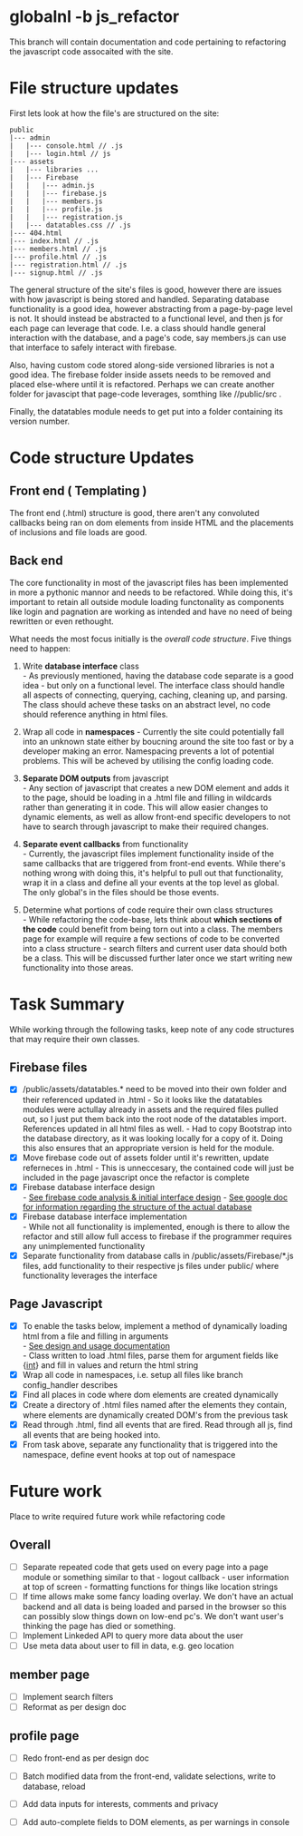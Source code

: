 # globalnl -b js_refactor
This branch will contain documentation and code pertaining to refactoring the javascript code assocaited with the site. 

# File structure updates
First lets look at how the file's are structured on the site:
```
public  
|--- admin  
|   |--- console.html // .js  
|   |--- login.html // js  
|--- assets  
|   |--- libraries ...  
|   |--- Firebase  
|   |   |--- admin.js  
|   |   |--- firebase.js  
|   |   |--- members.js  
|   |   |--- profile.js  
|   |   |--- registration.js  
|   |--- datatables.css // .js  
|--- 404.html  
|--- index.html // .js  
|--- members.html // .js  
|--- profile.html // .js  
|--- registration.html // .js   
|--- signup.html // .js 
```

The general structure of the site's files is good, however there are issues with how javascript is being stored and handled. Separating database functionality is a good idea, however abstracting from a page-by-page level is not. It should instead be abstracted to a functional level, and then js for each page can leverage that code. I.e. a class should handle general interaction with the database, and a page's code, say members.js can use that interface to safely interact with firebase.

Also, having custom code stored along-side versioned libraries is not a good idea. The firebase folder inside assets needs to be removed and placed else-where until it is refactored. Perhaps we can create another folder for javascipt that page-code leverages, somthing like //public/src .

Finally, the datatables module needs to get put into a folder containing its version number.

# Code structure Updates

## Front end ( Templating )
The front end (.html) structure is good, there aren't any convoluted callbacks being ran on dom elements from inside HTML and the placements of inclusions and file loads are good.

## Back end
The core functionality in most of the javascript files has been implemented in more a pythonic mannor and needs to be refactored. While doing this, it's important to retain all outside module loading functonality as components like login and pagnation are working as intended and have no need of being rewritten or even rethought.

What needs the most focus initially is the *overall code structure*. Five things need to happen:  

1. Write **database interface** class  
       - As previously mentioned, having the database code separate is a good idea - but only on a functional level. The interface class should handle all aspects of connecting, querying, caching, cleaning up, and parsing. The class should acheve these tasks on an abstract level, no code should reference anything in html files. 
       
2. Wrap all code in **namespaces**
       - Currently the site could potentially fall into an unknown state either by boucning around the site too fast or by a developer making an error. Namespacing prevents a lot of potential problems. This will be acheved by utilising the config loading code.  
       
3. **Separate DOM outputs** from javascript  
       - Any section of javascript that creates a new DOM element and adds it to the page, should be loading in a .html file and filling in wildcards rather than generating it in code. This will allow easier changes to dynamic elements, as well as allow front-end specific developers to not have to search through javascript to make their required changes.
       
4. **Separate event callbacks** from functionality  
       - Currently, the javascript files implement functionality inside of the same callbacks that are triggered from front-end events. While there's nothing wrong with doing this, it's helpful to pull out that functionality, wrap it in a class and define all your events at the top level as global. The only global's in the files should be those events.  
       
5. Determine what portions of code require their own class structures  
       - While refactoring the code-base, lets think about **which sections of the code** could benefit from being torn out into a class. The members page for example will require a few sections of code to be converted into a class structure - search filters and current user data should both be a class. This will be discussed further later once we start writing new functionality into those areas.  


# Task Summary
While working through the following tasks, keep note of any code structures that may require their own classes.

## Firebase files
- [x] /public/assets/datatables.\* need to be moved into their own folder and their referenced updated in .html
       - So it looks like the datatables modules were actullay already in assets and the required files pulled out, so I just put them back into the root node of the datatables import. References updated in all html files as well. 
       - Had to copy Bootstrap into the database directory, as it was looking locally for a copy of it. Doing this also ensures that an appropriate version is held for the module.
- [x] Move firebase code out of assets folder until it's rewritten, update referneces in .html
       - This is unneccesary, the contained code will just be included in the page javascript once the refactor is complete
- [x] Firebase database interface design   
       - [See firebase code analysis & initial interface design](./src/README.md)
       - [See google doc for information regarding the structure of the actual database](https://docs.google.com/document/d/1Tg4T9-1ErcGsSCNYeGSxDrTY7LcAs2vwrOQYrmR1BA8/edit#)  
- [x] Firebase database interface implementation  
       - While not all functionality is implemented, enough is there to allow the refactor and still allow full access to firebase if the programmer requires any unimplemented functionality
- [x] Separate functionality from database calls in /public/assets/Firebase/\*.js files, add functionality to their respective js files under public/ where functionality leverages the interface

## Page Javascript
- [x] To enable the tasks below, implement a method of dynamically loading html from a file and filling in arguments  
       - [See design and usage documentation](./src/README.md)  
       - Class written to load .html files, parse them for argument fields like {[int](string)} and fill in values and return the html string  
- [x] Wrap all code in namespaces, i.e. setup all files like branch config_handler describes
- [x] Find all places in code where dom elements are created dynamically
- [x] Create a directory of .html files named after the elements they contain, where elements are dynamically created DOM's from the previous task
- [x] Read through .html, find all events that are fired. Read through all js, find all events that are being hooked into.
- [x] From task above, separate any functionality that is triggered into the namespace, define event hooks at top out of namespace

# Future work
Place to write required future work while refactoring code
## Overall
- [ ] Separate repeated code that gets used on every page into a page module or something similar to that
       - logout callback
       - user information at top of screen
       - formatting functions for things like location strings
- [ ] If time allows make some fancy loading overlay. We don't have an actual backend and all data is being loaded and parsed in the browser so this can possibly slow things down on low-end pc's. We don't want user's thinking the page has died or something.
- [ ] Implement Linkeded API to query more data about the user
- [ ] Use meta data about user to fill in data, e.g. geo location
## member page
- [ ] Implement search filters
- [ ] Reformat as per design doc
## profile page
- [ ] Redo front-end as per design doc
- [ ] Batch modified data from the front-end, validate selections, write to database, reload
- [ ] Add data inputs for interests, comments and privacy
- [ ] Add auto-complete fields to DOM elements, as per warnings in console

